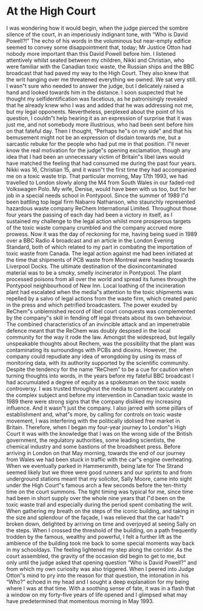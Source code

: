 # At the High Court
 I was wondering how it would begin, when the judge pierced the sombre silence of
the court, in an imperiously indignant tone, with “Who is David Powell?!” The echo of
his words in the voluminous but near-empty edifice seemed to convey some
disappointment that, today; Mr Justice Otton had nobody more important than this
David Powell before him. I listened attentively whilst seated between my children,
Nikki and Christian, who were familiar with the Canadian toxic waste, the Russian
ships and the BBC broadcast that had paved my way to the High Court. They also
knew that the writ hanging over me threatened everything we owned. We sat very
still.
 I wasn‟t sure who needed to answer the judge, but I delicately raised a hand and
looked towards him in the distance. I soon suspected that he thought my selfidentification was facetious, as he patronisingly revealed that he already knew who I was and added that he was addressing not me, but my legal opponents. Nevertheless,
perplexed about the point of his question, I couldn‟t help hearing it as an expression of
surprise that it was just me, and not somebody more illustrious, who had been sent
before him on that fateful day. Then I thought, “Perhaps he‟s on my side” and that
his bemusement might not be an expression of disdain towards me, but a sarcastic
rebuke for the people who had put me in that position. I‟ll never know the real
motivation for the judge‟s opening exclamation, though any idea that I had been an
unnecessary victim of Britain‟s libel laws would have matched the feeling that had
consumed me during the past four years.
 Nikki was 16, Christian 15, and it wasn‟t the first time they had accompanied me on
a toxic waste trip. That particular morning, May 17th 1993, we had travelled to
London slowly along the M4 from South Wales in our faded-red Volkswagen Polo.
My wife, Denise, would have been with us too, but for her job in a special needs
school in Pontypool. Since the summer of 1989 I‟d been battling top legal firm
Nabarro Nathanson, who staunchly represented hazardous waste company ReChem
International Limited. Throughout those four years the passing of each day had been a
victory in itself, as I sustained my challenge to the legal action whilst more prosperous
targets of the toxic waste company crumbled and the company accrued more prowess.
Now it was the day of reckoning for me, having being sued in 1989 over a BBC Radio
4 broadcast and an article in the London Evening Standard, both of which related to
my part in combating the importation of toxic waste from Canada. The legal action
against me had been initiated at the time that shipments of PCB waste from Montreal
were heading towards Liverpool Docks. The ultimate destination of the dioxincontaminated material was to be a smoky, smelly incinerator in Pontypool. The plant processed poisons from all over the world and spread its fumes through the Pontypool
neighbourhood of New Inn. Local loathing of the incineration plant had escalated
when the media‟s attention to the toxic shipments was repelled by a salvo of legal
actions from the waste firm, which created panic in the press and which petrified
broadcasters. The power exuded by ReChem‟s unblemished record of libel court
conquests was complemented by the company‟s skill in fending off legal threats about
its own behaviour. The combined characteristics of an invincible attack and an
impenetrable defence meant that the ReChem was doubly despised in the local
community for the way it rode the law. Amongst the widespread, but legally 
unspeakable thoughts about Rechem, was the possibility that the plant was
contaminating its surroundings with PCBs and dioxins. However, the company could
repudiate any idea of wrongdoing by using its mass of monitoring data, with its
authority supported by the scientific community.
 Despite the tendency for the name “ReChem” to be a cue for caution when turning
thoughts into words, in the years before my fateful BBC broadcast I had accumulated a
degree of equity as a spokesman on the toxic waste controversy. I was trusted
throughout the media to comment accurately on the complex subject and before my
intervention in Canadian toxic waste in 1989 there were strong signs that the company
disliked my increasing influence. And it wasn‟t just the company. I also jarred with
some pillars of establishment and, what‟s more, by calling for controls on toxic waste
movement, I was interfering with the politically idolised free market in Britain.
Therefore, when I began my four-year journey to London‟s High Court it was with the
knowledge that I was on the wrong side of the British government, the regulatory
authorities, some leading scientists, the chemical industry and some bastions of the
broadsheet press.
 Before arriving in London on that May morning, towards the end of our journey
from Wales we had been stuck in traffic with the car‟s engine overheating. When we
eventually parked in Hammersmith, being late for The Strand seemed likely but we
three were good runners and our sprints to and from underground stations meant that
my solicitor, Sally Moore, came into sight under the High Court‟s famous arch a few
seconds before the ten-thirty time on the court summons. The tight timing was typical
for me, since time had been in short supply over the whole nine years that I‟d been on
the toxic waste trail and especially during the period spent combating the writ. When
gathering my breath on the steps of the iconic building, and taking in the size and
splendour of the façade, I was relieved that the car hadn‟t broken down, delighted by
arriving on time and overjoyed at seeing Sally on the steps. When I crossed the
threshold of the building, on a path frequently trodden by the famous, wealthy and
powerful, I felt a further lift as the ambience of the building took me back to some
special moments way back in my schooldays. The feeling lightened my step along the
corridor. As the court assembled, the gravity of the occasion did begin to get to me,
but only until the judge asked that opening question “Who is David Powell?” and from
which my own curiosity was also triggered. When I peered into Judge Otton‟s mind to
pry into the reason for that question, the intonation in his “Who?” echoed in my head
and I sought a deep explanation for my being where I was at that time. With a
soothing sense of fate, it was in a flash that a window on my forty-five years of life
opened and I glimpsed what may have predetermined that momentous morning in May
1993.
